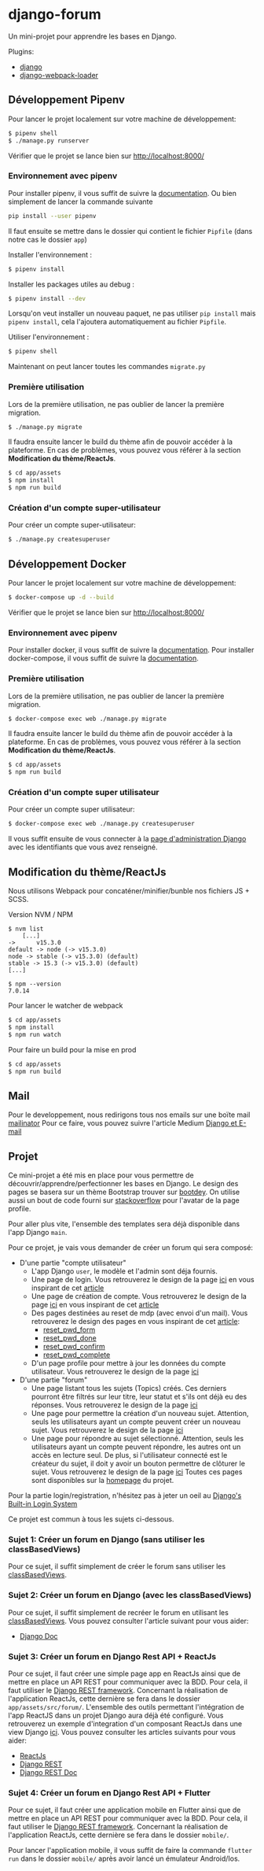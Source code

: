 # django-forum

Un mini-projet pour apprendre les bases en Django.

Plugins:
- [django](https://www.djangoproject.com/)
- [django-webpack-loader](https://github.com/django-webpack/django-webpack-loader)


## Développement Pipenv

Pour lancer le projet localement sur votre machine de développement:

```sh
$ pipenv shell
$ ./manage.py runserver
```

Vérifier que le projet se lance bien sur [http://localhost:8000/](http://localhost:8000/)


### Environnement avec pipenv

Pour installer pipenv, il vous suffit de suivre la [documentation](https://pypi.org/project/pipenv/). Ou bien simplement de lancer la commande suivante
```sh
pip install --user pipenv
```

Il faut ensuite se mettre dans le dossier qui contient le fichier `Pipfile` (dans notre cas le dossier `app`)

Installer l'environnement :
```sh
$ pipenv install
```

Installer les packages utiles au debug :
```sh
$ pipenv install --dev
```

Lorsqu'on veut installer un nouveau paquet, ne pas utiliser `pip install` mais `pipenv install`, cela l'ajoutera automatiquement au fichier `Pipfile`.

Utiliser l'environnement :

```sh
$ pipenv shell
```

Maintenant on peut lancer toutes les commandes `migrate.py`


### Première utilisation

Lors de la première utilisation, ne pas oublier de lancer la première migration.

```sh
$ ./manage.py migrate
```

Il faudra ensuite lancer le build du thème afin de pouvoir accéder à la plateforme.
En cas de problèmes, vous pouvez vous référer à la section **Modification du thème/ReactJs**.

```sh
$ cd app/assets
$ npm install
$ npm run build
```

### Création d'un compte super-utilisateur

Pour créer un compte super-utilisateur:

```sh
$ ./manage.py createsuperuser
```


## Développement Docker

Pour lancer le projet localement sur votre machine de développement:

```sh
$ docker-compose up -d --build
```

Vérifier que le projet se lance bien sur [http://localhost:8000/](http://localhost:8000/)


### Environnement avec pipenv

Pour installer docker, il vous suffit de suivre la [documentation](https://docs.docker.com/engine/install/ubuntu/).
Pour installer docker-compose, il vous suffit de suivre la [documentation](https://docs.docker.com/compose/install/).


### Première utilisation

Lors de la première utilisation, ne pas oublier de lancer la première migration.

```sh
$ docker-compose exec web ./manage.py migrate
```

Il faudra ensuite lancer le build du thème afin de pouvoir accéder à la plateforme.
En cas de problèmes, vous pouvez vous référer à la section **Modification du thème/ReactJs**.

```sh
$ cd app/assets
$ npm run build
```


### Création d'un compte super utilisateur

Pour créer un compte super utilisateur:

```sh
$ docker-compose exec web ./manage.py createsuperuser
```

Il vous suffit ensuite de vous connecter à la [page d'administration Django](http://localhost:8000/admin/) avec les identifiants que vous avez renseigné.



## Modification du thème/ReactJs

Nous utilisons Webpack pour concaténer/minifier/bunble nos fichiers JS + SCSS.

Version NVM / NPM
```
$ nvm list
    [...]
->      v15.3.0
default -> node (-> v15.3.0)
node -> stable (-> v15.3.0) (default)
stable -> 15.3 (-> v15.3.0) (default)
[...]

$ npm --version
7.0.14
```

Pour lancer le watcher de webpack
```sh
$ cd app/assets
$ npm install
$ npm run watch
```

Pour faire un build pour la mise en prod
```sh
$ cd app/assets
$ npm run build
```


## Mail

Pour le developpement, nous redirigons tous nos emails sur une boïte mail [mailinator](https://www.mailinator.com/v3/index.jsp?zone=public&query=readmeastory#/#inboxpane)
Pour ce faire, vous pouvez suivre l'article Medium [Django et E-mail](https://medium.com/@duboisr/django-et-e-mail-eb9d9ac4503e)



## Projet

Ce mini-projet a été mis en place pour vous permettre de découvrir/apprendre/perfectionner les bases en Django.
Le design des pages se basera sur un thème Bootstrap trouver sur [bootdey](https://www.bootdey.com/snippets/view/bs4-forum).
On utilise aussi un bout de code fourni sur [stackoverflow](https://stackoverflow.com/a/41406599) pour l'avatar de la page profile.

Pour aller plus vite, l'ensemble des templates sera déjà disponible dans l'app Django `main`.

Pour ce projet, je vais vous demander de créer un forum qui sera composé:
- D'une partie "compte utilisateur"
    - L'app Django `user`, le modèle et l'admin sont déja fournis.
    - Une page de login. Vous retrouverez le design de la page [ici](http://localhost:8000/main/login) en vous inspirant de cet [article](https://learndjango.com/tutorials/django-login-and-logout-tutorial)
    - Une page de création de compte. Vous retrouverez le design de la page [ici](http://localhost:8000/main/register) en vous inspirant de cet [article](https://learndjango.com/tutorials/django-signup-tutorial)
    - Des pages destinées au reset de mdp (avec envoi d'un mail). Vous retrouverez le design des pages en vous inspirant de cet [article](https://learndjango.com/tutorials/django-password-reset-tutorial):
        - [reset_pwd_form](http://localhost:8000/main/reset_pwd_form/)
        - [reset_pwd_done](http://localhost:8000/main/reset_pwd_done/)
        - [reset_pwd_confirm](http://localhost:8000/main/reset_pwd_confirm/)
        - [reset_pwd_complete](http://localhost:8000/main/reset_pwd_complete/)
    - D'un page profile pour mettre à jour les données du compte utilisateur. Vous retrouverez le design de la page [ici](http://localhost:8000/main/profil/)
- D'une partie "forum"
    - Une page listant tous les sujets (Topics) créés. Ces derniers pourront être filtrés sur leur titre, leur statut et s'ils ont déjà eu des réponses. Vous retrouverez le design de la page [ici](http://localhost:8000/main/topics)
    - Une page pour permettre la création d'un nouveau sujet. Attention, seuls les utilisateurs ayant un compte peuvent créer un nouveau sujet. Vous retrouverez le design de la page [ici](http://localhost:8000/main/topics/new)
    - Une page pour répondre au sujet sélectionné. Attention, seuls les utilisateurs ayant un compte peuvent répondre, les autres ont un accès en lecture seul. De plus, si l'utilisateur connecté est le créateur du sujet, il doit y avoir un bouton permettre de clôturer le sujet. Vous retrouverez le design de la page [ici](http://localhost:8000/main/topics/topic_pk/)
Toutes ces pages sont disponibles sur la [homepage](http://localhost:8000/) du projet.

Pour la partie login/registration, n'hésitez pas à jeter un oeil au [Django's Built-in Login System](https://simpleisbetterthancomplex.com/tutorial/2016/09/19/how-to-create-password-reset-view.html)

Ce projet est commun à tous les sujets ci-dessous.


### Sujet 1: Créer un forum en Django (sans utiliser les classBasedViews)
Pour ce sujet, il suffit simplement de créer le forum sans utiliser les [classBasedViews](https://docs.djangoproject.com/fr/3.1/topics/class-based-views/).


### Sujet 2: Créer un forum en Django (avec les classBasedViews)
Pour ce sujet, il suffit simplement de recréer le forum en utilisant les [classBasedViews](https://docs.djangoproject.com/fr/3.1/topics/class-based-views/).
Vous pouvez consulter l'article suivant pour vous aider:
- [Django Doc](https://ccbv.co.uk/)

### Sujet 3: Créer un forum en Django Rest API + ReactJs
Pour ce sujet, il faut créer une simple page app en ReactJs ainsi que de mettre en place un API REST pour communiquer avec la BDD. Pour cela, il faut utiliser le [Django REST framework](https://www.django-rest-framework.org/). Concernant la réalisation de l'application ReactJs, cette dernière se fera dans le dossier `app/assets/src/forum/`. L'ensemble des outils permettant l'intégration de l'app ReactJS dans un projet Django aura déjà été configuré.
Vous retrouverez un exemple d'integration d'un composant ReactJs dans une view Django [ici](http://localhost:8000/main/react/).
Vous pouvez consulter les articles suivants pour vous aider:
- [ReactJs](https://openclassrooms.com/fr/courses/7008001-debutez-avec-react)
- [Django REST](https://www.django-rest-framework.org/tutorial/quickstart/)
- [Django REST Doc](https://www.cdrf.co/3.12/rest_framework.generics/RetrieveAPIView.html#get_object)

### Sujet 4: Créer un forum en Django Rest API + Flutter
Pour ce sujet, il faut créer une application mobile en Flutter ainsi que de mettre en place un API REST pour communiquer avec la BDD. Pour cela, il faut utiliser le [Django REST framework](https://www.django-rest-framework.org/). Concernant la réalisation de l'application ReactJs, cette dernière se fera dans le dossier `mobile/`.

Pour lancer l'application mobile, il vous suffit de faire la commande `flutter run` dans le dossier `mobile/` après avoir lancé un émulateur Android/Ios.
